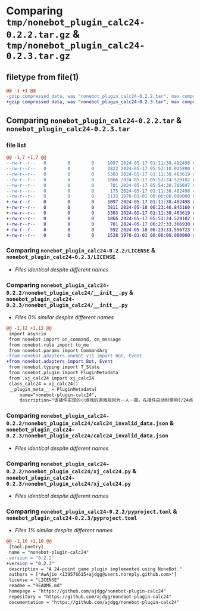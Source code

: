 # Comparing `tmp/nonebot_plugin_calc24-0.2.2.tar.gz` & `tmp/nonebot_plugin_calc24-0.2.3.tar.gz`

## filetype from file(1)

```diff
@@ -1 +1 @@
-gzip compressed data, was "nonebot_plugin_calc24-0.2.2.tar", max compression
+gzip compressed data, was "nonebot_plugin_calc24-0.2.3.tar", max compression
```

## Comparing `nonebot_plugin_calc24-0.2.2.tar` & `nonebot_plugin_calc24-0.2.3.tar`

### file list

```diff
@@ -1,7 +1,7 @@
--rw-r--r--   0        0        0     1097 2024-05-17 01:11:38.482498 nonebot_plugin_calc24-0.2.2/LICENSE
--rw-r--r--   0        0        0     3822 2024-05-17 05:53:10.025890 nonebot_plugin_calc24-0.2.2/nonebot_plugin_calc24/__init__.py
--rw-r--r--   0        0        0     5303 2024-05-17 01:11:38.483619 nonebot_plugin_calc24-0.2.2/nonebot_plugin_calc24/calc24_invalid_data.json
--rw-r--r--   0        0        0     1866 2024-05-17 05:53:24.529102 nonebot_plugin_calc24-0.2.2/nonebot_plugin_calc24/xj_calc24.py
--rw-r--r--   0        0        0      701 2024-05-17 05:54:38.705697 nonebot_plugin_calc24-0.2.2/pyproject.toml
--rw-r--r--   0        0        0      175 2024-05-17 01:11:38.482498 nonebot_plugin_calc24-0.2.2/README.md
--rw-r--r--   0        0        0     1133 1970-01-01 00:00:00.000000 nonebot_plugin_calc24-0.2.2/PKG-INFO
+-rw-r--r--   0        0        0     1097 2024-05-17 01:11:38.482498 nonebot_plugin_calc24-0.2.3/LICENSE
+-rw-r--r--   0        0        0     3811 2024-05-18 06:23:46.845160 nonebot_plugin_calc24-0.2.3/nonebot_plugin_calc24/__init__.py
+-rw-r--r--   0        0        0     5303 2024-05-17 01:11:38.483619 nonebot_plugin_calc24-0.2.3/nonebot_plugin_calc24/calc24_invalid_data.json
+-rw-r--r--   0        0        0     1866 2024-05-17 05:53:24.529102 nonebot_plugin_calc24-0.2.3/nonebot_plugin_calc24/xj_calc24.py
+-rw-r--r--   0        0        0      701 2024-05-17 06:27:33.366930 nonebot_plugin_calc24-0.2.3/pyproject.toml
+-rw-r--r--   0        0        0      592 2024-05-18 06:23:33.596723 nonebot_plugin_calc24-0.2.3/README.md
+-rw-r--r--   0        0        0     1538 1970-01-01 00:00:00.000000 nonebot_plugin_calc24-0.2.3/PKG-INFO
```

### Comparing `nonebot_plugin_calc24-0.2.2/LICENSE` & `nonebot_plugin_calc24-0.2.3/LICENSE`

 * *Files identical despite different names*

### Comparing `nonebot_plugin_calc24-0.2.2/nonebot_plugin_calc24/__init__.py` & `nonebot_plugin_calc24-0.2.3/nonebot_plugin_calc24/__init__.py`

 * *Files 0% similar despite different names*

```diff
@@ -1,12 +1,12 @@
 import asyncio
 from nonebot import on_command, on_message
 from nonebot.rule import to_me
 from nonebot.params import CommandArg
-from nonebot.adapters.onebot.v11 import Bot, Event
+from nonebot.adapters import Bot, Event
 from nonebot.typing import T_State 
 from nonebot.plugin import PluginMetadata
 from .xj_calc24 import xj_calc24
 class_calc24 = xj_calc24()
 __plugin_meta__ = PluginMetadata(
     name="nonebot-plugin-calc24",
     description="该插件实现的小游戏的游戏规则为一人一题。在插件启动时使用[/24点]命令启动游戏。使用加减乘除使给出的数等于24，在游戏进行时可以直接回复[退出]来退出游戏或者[换一题]来更换新的题目。如果在5分钟内未回答会自动退出。",
```

### Comparing `nonebot_plugin_calc24-0.2.2/nonebot_plugin_calc24/calc24_invalid_data.json` & `nonebot_plugin_calc24-0.2.3/nonebot_plugin_calc24/calc24_invalid_data.json`

 * *Files identical despite different names*

### Comparing `nonebot_plugin_calc24-0.2.2/nonebot_plugin_calc24/xj_calc24.py` & `nonebot_plugin_calc24-0.2.3/nonebot_plugin_calc24/xj_calc24.py`

 * *Files identical despite different names*

### Comparing `nonebot_plugin_calc24-0.2.2/pyproject.toml` & `nonebot_plugin_calc24-0.2.3/pyproject.toml`

 * *Files 1% similar despite different names*

```diff
@@ -1,10 +1,10 @@
 [tool.poetry]
 name = "nonebot-plugin-calc24"
-version = "0.2.2"
+version = "0.2.3"
 description = "A 24-point game plugin implemented using NoneBot."
 authors = ["AwAjie <139576615+ajdgg@users.noreply.github.com>"]
 license = "LICENSE"
 readme = "README.md"
 homepage = "https://github.com/ajdgg/nonebot-plugin-calc24"
 repository = "https://github.com/ajdgg/nonebot-plugin-calc24"
 documentation = "https://github.com/ajdgg/nonebot-plugin-calc24"
```

